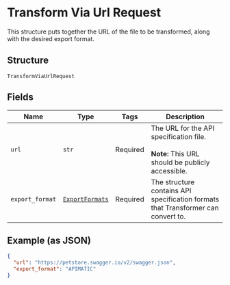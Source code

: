 
# Transform Via Url Request

This structure puts together the URL of the file to be transformed, along with the desired export format.

## Structure

`TransformViaUrlRequest`

## Fields

| Name | Type | Tags | Description |
|  --- | --- | --- | --- |
| `url` | `str` | Required | The URL for the API specification file.<br><br>**Note:** This URL should be publicly accessible. |
| `export_format` | [`ExportFormats`](../../doc/models/export-formats.md) | Required | The structure contains API specification formats that Transformer can convert to. |

## Example (as JSON)

```json
{
  "url": "https://petstore.swagger.io/v2/swagger.json",
  "export_format": "APIMATIC"
}
```

